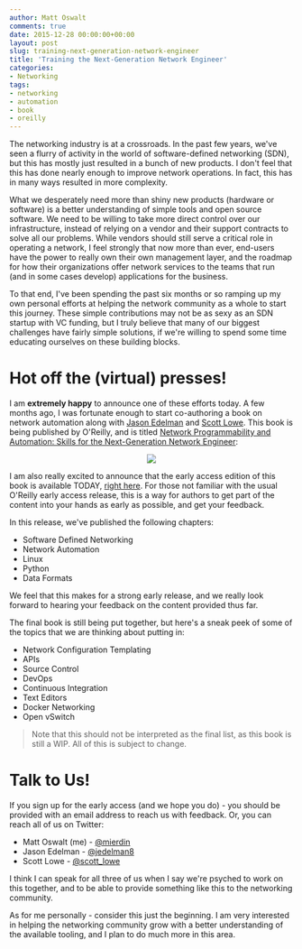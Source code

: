 ```yaml
---
author: Matt Oswalt
comments: true
date: 2015-12-28 00:00:00+00:00
layout: post
slug: training-next-generation-network-engineer
title: 'Training the Next-Generation Network Engineer'
categories:
- Networking
tags:
- networking
- automation
- book
- oreilly
---
```


The networking industry is at a crossroads. In the past few years, we've seen a flurry of activity in the world of software-defined networking (SDN), but this has mostly just resulted in a bunch of new products. I don't feel that this has done nearly enough to improve network operations. In fact, this has in many ways resulted in more complexity.

What we desperately need more than shiny new products (hardware or software) is a better understanding of simple tools and open source software. We need to be willing to take more direct control over our infrastructure, instead of relying on a vendor and their support contracts to solve all our problems. While vendors should still serve a critical role in operating a network, I feel strongly that now more than ever, end-users have the power to really own their own management layer, and the roadmap for how their organizations offer network services to the teams that run (and in some cases develop) applications for the business.

To that end, I've been spending the past six months or so ramping up my own personal efforts at helping the network community as a whole to start this journey. These simple contributions may not be as sexy as an SDN startup with VC funding, but I truly believe that many of our biggest challenges have fairly simple solutions, if we're willing to spend some time educating ourselves on these building blocks.

# Hot off the (virtual) presses!

I am **extremely happy** to announce one of these efforts today. A few months ago, I was fortunate enough to start co-authoring a book on network automation along with [Jason Edelman](https://twitter.com/jedelman8) and [Scott Lowe](https://twitter.com/scott_lowe). This book is being published by O'Reilly, and is titled [Network Programmability and Automation: Skills for the Next-Generation Network Engineer](http://shop.oreilly.com/product/0636920042082.do):

<div style="text-align:center;">
<a href="http://akamaicovers.oreilly.com/images/0636920042082/rc_lrg.jpg"><img src="http://akamaicovers.oreilly.com/images/0636920042082/rc_lrg.jpg"></a>
</div>

I am also really excited to announce that the early access edition of this book is available TODAY, [right here](http://shop.oreilly.com/product/0636920042082.do). For those not familiar with the usual O'Reilly early access release, this is a way for authors to get part of the content into your hands as early as possible, and get your feedback.

In this release, we've published the following chapters:

- Software Defined Networking
- Network Automation
- Linux
- Python
- Data Formats

We feel that this makes for a strong early release, and we really look forward to hearing your feedback on the content provided thus far.

The final book is still being put together, but here's a sneak peek of some of the topics that we are thinking about putting in:

- Network Configuration Templating
- APIs
- Source Control
- DevOps
- Continuous Integration
- Text Editors
- Docker Networking
- Open vSwitch

> Note that this should not be interpreted as the final list, as this book is still a WIP. All of this is subject to change.

# Talk to Us!

If you sign up for the early access (and we hope you do) - you should be provided with an email address to reach us with feedback. Or, you can reach all of us on Twitter:

- Matt Oswalt (me) - [@mierdin](https://twitter.com/mierdin)
- Jason Edelman - [@jedelman8](https://twitter.com/jedelman8)
- Scott Lowe - [@scott_lowe](https://twitter.com/scott_lowe)

I think I can speak for all three of us when I say we're psyched to work on this together, and to be able to provide something like this to the networking community.

As for me personally - consider this just the beginning. I am very interested in helping the networking community grow with a better understanding of the available tooling, and I plan to do much more in this area.
